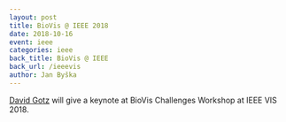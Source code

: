 ```yaml
---
layout: post
title: BioVis @ IEEE 2018
date: 2018-10-16
event: ieee
categories: ieee
back_title: BioVis @ IEEE
back_url: /ieeevis
author: Jan Byška
---
```


<a href="{{site.baseurl}}/agenda_ieee">David Gotz</a> will give a keynote at BioVis Challenges Workshop at IEEE VIS 2018.
